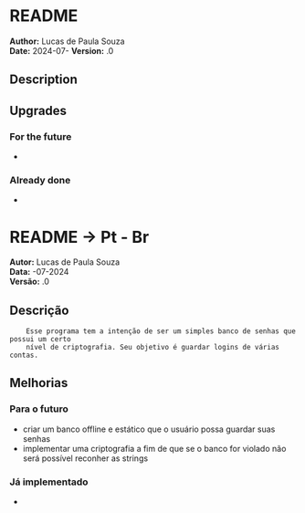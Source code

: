 # README
**Author:** Lucas de Paula Souza  
**Date:** 2024-07- 
**Version:** .0

## Description 

        

## Upgrades

### For the future
- 

### Already done
- 

# README -> Pt - Br
**Autor:** Lucas de Paula Souza  
**Data:** -07-2024  
**Versão:** .0

## Descrição 

        Esse programa tem a intenção de ser um simples banco de senhas que possui um certo
        nível de criptografia. Seu objetivo é guardar logins de várias contas.
        

## Melhorias

### Para o futuro
- criar um banco offline e estático que o usuário possa guardar suas senhas
- implementar uma criptografia a fim de que se o banco for violado não será possível reconher as strings

### Já implementado
- 
